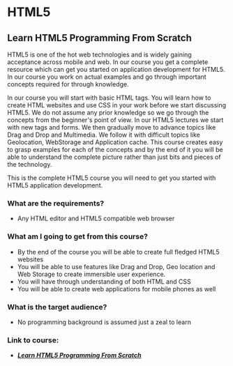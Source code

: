 # HTML5
## Learn HTML5 Programming From Scratch

HTML5 is one of the hot web technologies and is widely gaining acceptance across mobile and web. In our course you get a complete resource which can get you started on application development for HTML5. In our course you work on actual examples and go through important concepts required for through knowledge.

In our course you will start with basic HTML tags. You will learn how to create HTML websites and use CSS in your work before we start discussing HTML5. We do not assume any prior knowledge so we go through the concepts from the beginner's point of view. In our HTML5 lectures we start with new tags and forms. We then gradually move to advance topics like Drag and Drop and Multimedia. We follow it with difficult topics like Geolocation, WebStorage and Application cache. This course creates easy to grasp examples for each of the concepts and by the end of it you will be able to understand the complete picture rather than just bits and pieces of the technology.

This is the complete HTML5 course you will need to get you started with HTML5 application development.

### What are the requirements?

-   Any HTML editor and HTML5 compatible web browser

### What am I going to get from this course?

-   By the end of the course you will be able to create full fledged HTML5 websites
  -   You will be able to use features like Drag and Drop, Geo location and Web Storage to create immersible user experience.
  -   You will have through understanding of both HTML and CSS
  -   You will be able to create web applications for mobile phones as well

### What is the target audience?

-   No programming background is assumed just a zeal to learn

### Link to course:

-   __*[Learn HTML5 Programming From Scratch](https://www.udemy.com/learn-html5-programming-from-scratch/)*__
